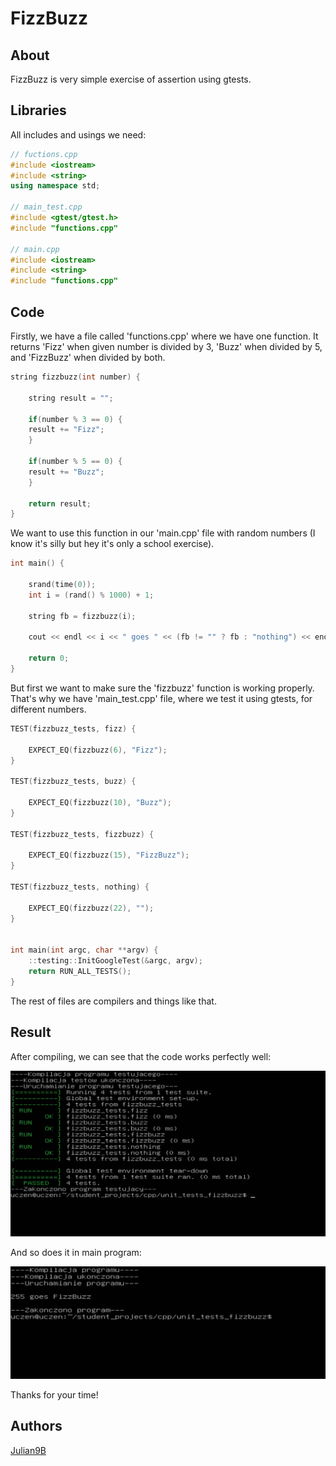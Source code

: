 # FizzBuzz

## About

FizzBuzz is very simple exercise of assertion using gtests.

## Libraries

All includes and usings we need:

```cpp
// fuctions.cpp
#include <iostream>
#include <string>
using namespace std;

// main_test.cpp
#include <gtest/gtest.h>
#include "functions.cpp"

// main.cpp
#include <iostream>
#include <string>
#include "functions.cpp"
```

## Code

Firstly, we have a file called 'functions.cpp' where we have one function. It returns 'Fizz' when given number is divided by 3, 'Buzz' when divided by 5, and 'FizzBuzz' when divided by both.

```cpp
string fizzbuzz(int number) {

    string result = "";

    if(number % 3 == 0) {
	result += "Fizz";
    }

    if(number % 5 == 0) {
	result += "Buzz";
    }

    return result;
}
```

We want to use this function in our 'main.cpp' file with random numbers (I know it's silly but hey it's only a school exercise).

```cpp
int main() {

    srand(time(0));
    int i = (rand() % 1000) + 1;

    string fb = fizzbuzz(i);

    cout << endl << i << " goes " << (fb != "" ? fb : "nothing") << endl << endl;

    return 0;
}
```

But first we want to make sure the 'fizzbuzz' function is working properly. That's why we have 'main_test.cpp' file, where we test it using gtests, for different numbers.

```cpp
TEST(fizzbuzz_tests, fizz) {

    EXPECT_EQ(fizzbuzz(6), "Fizz");
}

TEST(fizzbuzz_tests, buzz) {

    EXPECT_EQ(fizzbuzz(10), "Buzz");
}

TEST(fizzbuzz_tests, fizzbuzz) {

    EXPECT_EQ(fizzbuzz(15), "FizzBuzz");
}

TEST(fizzbuzz_tests, nothing) {

    EXPECT_EQ(fizzbuzz(22), "");
}


int main(int argc, char **argv) {
    ::testing::InitGoogleTest(&argc, argv);
    return RUN_ALL_TESTS();
}
```

The rest of files are compilers and things like that.

## Result

After compiling, we can see that the code works perfectly well:
 
![Result of testing in console](../../images/FizzbuzzResult.PNG)

And so does it in main program:
 
![Result of main file in console](../../images/MainFizzbuzzResult.PNG)

Thanks for your time!

## Authors
[Julian9B](https://github.com/Julian9B)
